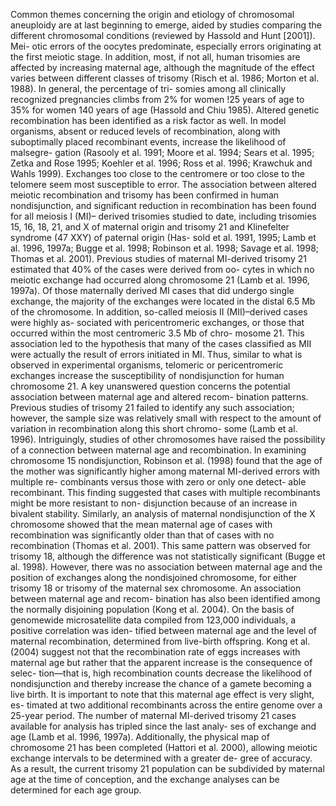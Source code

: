 Common themes concerning the origin and etiology of chromosomal aneuploidy are at last beginning to emerge, aided by studies comparing the different chromosomal conditions (reviewed by Hassold and Hunt [2001]). Mei- otic errors of the oocytes predominate, especially errors originating at the first meiotic stage. In addition, most, if not all, human trisomies are affected by increasing maternal age, although the magnitude of the effect varies between different classes of trisomy (Risch et al. 1986; Morton et al. 1988). In general, the percentage of tri- somies among all clinically recognized pregnancies climbs from 2% for women !25 years of age to 35% for women 140 years of age (Hassold and Chiu 1985).
Altered genetic recombination has been identified as a risk factor as well. In model organisms, absent or reduced levels of recombination, along with suboptimally placed recombinant events, increase the likelihood of malsegre- gation (Rasooly et al. 1991; Moore et al. 1994; Sears et
al. 1995; Zetka and Rose 1995; Koehler et al. 1996; Ross et al. 1996; Krawchuk and Wahls 1999). Exchanges too close to the centromere or too close to the telomere seem most susceptible to error. The association between altered meiotic recombination and trisomy has been confirmed in human nondisjunction, and significant reduction in recombination has been found for all meiosis I (MI)– derived trisomies studied to date, including trisomies 15, 16, 18, 21, and X of maternal origin and trisomy 21 and Klinefelter syndrome (47 XXY) of paternal origin (Has- sold et al. 1991, 1995; Lamb et al. 1996, 1997a; Bugge et al. 1998; Robinson et al. 1998; Savage et al. 1998; Thomas et al. 2001).
Previous studies of maternal MI-derived trisomy 21 estimated that 40% of the cases were derived from oo- cytes in which no meiotic exchange had occurred along chromosome 21 (Lamb et al. 1996, 1997a). Of those maternally derived MI cases that did undergo single exchange, the majority of the exchanges were located in the distal 6.5 Mb of the chromosome. In addition, so-called meiosis II (MII)–derived cases were highly as- sociated with pericentromeric exchanges, or those that occurred within the most centromeric 3.5 Mb of chro- mosome 21. This association led to the hypothesis that many of the cases classified as MII were actually the result of errors initiated in MI. Thus, similar to what is observed in experimental organisms, telomeric or pericentromeric exchanges increase the susceptibility of nondisjunction for human chromosome 21.
A key unanswered question concerns the potential association between maternal age and altered recom- bination patterns. Previous studies of trisomy 21 failed to identify any such association; however, the sample size was relatively small with respect to the amount of variation in recombination along this short chromo- some (Lamb et al. 1996). Intriguingly, studies of other chromosomes have raised the possibility of a connection between maternal age and recombination. In examining chromosome 15 nondisjunction, Robinson et al. (1998) found that the age of the mother was significantly higher among maternal MI-derived errors with multiple re- combinants versus those with zero or only one detect- able recombinant. This finding suggested that cases with multiple recombinants might be more resistant to non- disjunction because of an increase in bivalent stability. Similarly, an analysis of maternal nondisjunction of the X chromosome showed that the mean maternal age of cases with recombination was significantly older than that of cases with no recombination (Thomas et al. 2001). This same pattern was observed for trisomy 18, although the difference was not statistically significant (Bugge et al. 1998). However, there was no association between maternal age and the position of exchanges along the nondisjoined chromosome, for either trisomy 18 or trisomy of the maternal sex chromosome.
An association between maternal age and recom- bination has also been identified among the normally disjoining population (Kong et al. 2004). On the basis of genomewide microsatellite data compiled from 123,000 individuals, a positive correlation was iden- tified between maternal age and the level of maternal recombination, determined from live-birth offspring. Kong et al. (2004) suggest not that the recombination rate of eggs increases with maternal age but rather that the apparent increase is the consequence of selec- tion—that is, high recombination counts decrease the likelihood of nondisjunction and thereby increase the chance of a gamete becoming a live birth. It is important to note that this maternal age effect is very slight, es- timated at two additional recombinants across the entire genome over a 25-year period.
The number of maternal MI-derived trisomy 21 cases available for analysis has tripled since the last analy- ses of exchange and age (Lamb et al. 1996, 1997a). Additionally, the physical map of chromosome 21 has been completed (Hattori et al. 2000), allowing meiotic exchange intervals to be determined with a greater de- gree of accuracy. As a result, the current trisomy 21 population can be subdivided by maternal age at the time of conception, and the exchange analyses can be determined for each age group.